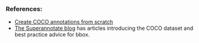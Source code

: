 ### References:
- [Create COCO annotations from scratch](https://www.immersivelimit.com/tutorials/create-coco-annotations-from-scratch)
- [The Superannotate blog](https://blog.superannotate.com/) has articles introducing the COCO dataset and best practice advice for bbox.
